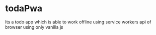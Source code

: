 # todaPwa
Its a todo app which is able to work offline using service workers api of browser using only vanilla js
